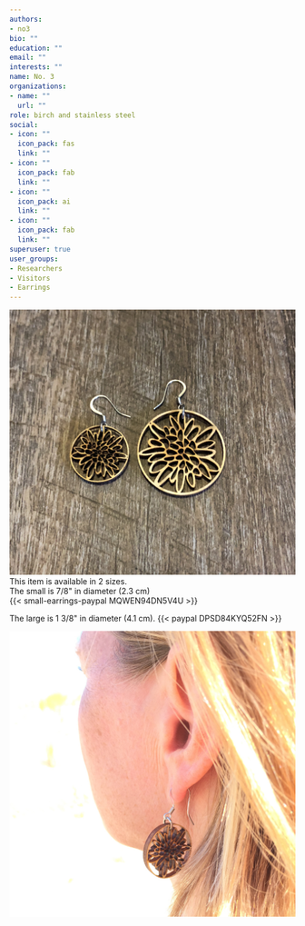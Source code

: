 ```yaml
---
authors:
- no3
bio: ""
education: ""
email: ""
interests: ""
name: No. 3
organizations:
- name: ""
  url: ""
role: birch and stainless steel
social:
- icon: ""
  icon_pack: fas
  link: ""
- icon: ""
  icon_pack: fab
  link: ""
- icon: ""
  icon_pack: ai
  link: ""
- icon: ""
  icon_pack: fab
  link: ""
superuser: true
user_groups:
- Researchers
- Visitors
- Earrings
---
```


![](no_3_b.jpg)  
This item is available in 2 sizes.   
The small is 7/8" in diameter (2.3 cm)  
{{< small-earrings-paypal MQWEN94DN5V4U >}}

The large is 1 3/8" in diameter (4.1 cm).
{{< paypal DPSD84KYQ52FN >}}  

![](no_3S_out.JPG)  


